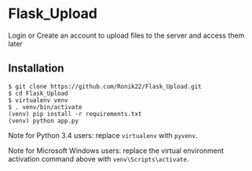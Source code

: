 # Flask_Upload
Login or Create an account to upload files to the server and access them later

Installation
------------


    $ git clone https://github.com/Ronik22/Flask_Upload.git
    $ cd Flask_Upload
    $ virtualenv venv
    $ . venv/bin/activate
    (venv) pip install -r requirements.txt
    (venv) python app.py

Note for Python 3.4 users: replace `virtualenv` with `pyvenv`.

Note for Microsoft Windows users: replace the virtual environment activation command above with `venv\Scripts\activate`.
